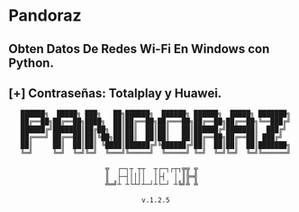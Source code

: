 # Pandoraz
## Obten Datos De Redes Wi-Fi En Windows con Python.
## [+] Contraseñas: Totalplay y Huawei.


       ██████╗  █████╗ ███╗   ██╗██████╗  ██████╗ ██████╗  █████╗ ███████╗
       ██╔══██╗██╔══██╗████╗  ██║██╔══██╗██╔═══██╗██╔══██╗██╔══██╗╚══███╔╝
       ██████╔╝███████║██╔██╗ ██║██║  ██║██║   ██║██████╔╝███████║  ███╔╝ 
       ██╔═══╝ ██╔══██║██║╚██╗██║██║  ██║██║   ██║██╔══██╗██╔══██║ ███╔╝  
       ██║     ██║  ██║██║ ╚████║██████╔╝╚██████╔╝██║  ██║██║  ██║███████╗
       ╚═╝     ╚═╝  ╚═╝╚═╝  ╚═══╝╚═════╝  ╚═════╝ ╚═╝  ╚═╝╚═╝  ╚═╝╚══════╝

                            ╦  ┌─┐┬ ┬┬  ┬┌─┐┌┬┐╦╦ ╦
                            ║  ├─┤││││  │├┤  │ ║╠═╣
                            ╩═╝┴ ┴└┴┘┴─┘┴└─┘ ┴╚╝╩ ╩

                                     v.1.2.5
